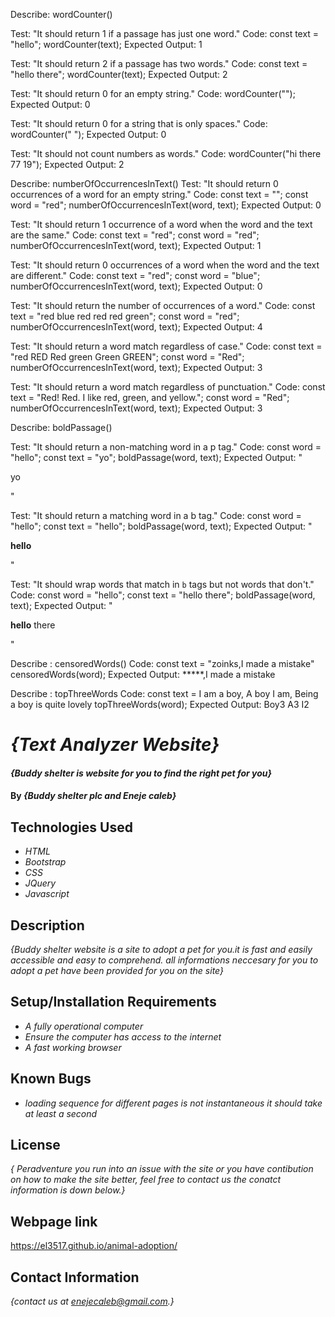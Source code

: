 Describe: wordCounter()

Test: "It should return 1 if a passage has just one word."
Code:
const text = "hello";
wordCounter(text);
Expected Output: 1

Test: "It should return 2 if a passage has two words."
Code:
const text = "hello there";
wordCounter(text);
Expected Output: 2

Test: "It should return 0 for an empty string."
Code: wordCounter("");
Expected Output: 0

Test: "It should return 0 for a string that is only spaces."
Code: wordCounter("            ");
Expected Output: 0

Test: "It should not count numbers as words."
Code: wordCounter("hi there 77 19");
Expected Output: 2


Describe: numberOfOccurrencesInText()
Test: "It should return 0 occurrences of a word for an empty string."
Code:
const text = "";
const word = "red";
numberOfOccurrencesInText(word, text);
Expected Output: 0

Test: "It should return 1 occurrence of a word when the word and the text are the same."
Code:
const text = "red";
const word = "red";
numberOfOccurrencesInText(word, text);
Expected Output: 1

Test: "It should return 0 occurrences of a word when the word and the text are different."
Code:
const text = "red";
const word = "blue";
numberOfOccurrencesInText(word, text);
Expected Output: 0

Test: "It should return the number of occurrences of a word."
Code:
const text = "red blue red red red green";
const word = "red";
numberOfOccurrencesInText(word, text);
Expected Output: 4

Test: "It should return a word match regardless of case."
Code:
const text = "red RED Red green Green GREEN";
const word = "Red";
numberOfOccurrencesInText(word, text);
Expected Output: 3

Test: "It should return a word match regardless of punctuation."
Code:
const text = "Red! Red. I like red, green, and yellow.";
const word = "Red";
numberOfOccurrencesInText(word, text);
Expected Output: 3


Describe: boldPassage()

Test: "It should return a non-matching word in a p tag."
Code:
const word = "hello";
const text = "yo";
boldPassage(word, text);
Expected Output: "<p>yo</p>"

Test: "It should return a matching word in a b tag."
Code:
const word = "hello";
const text = "hello";
boldPassage(word, text);
Expected Output: "<p><b>hello</b></p>"

Test: "It should wrap words that match in `b` tags but not words that don't."
Code:
const word = "hello";
const text = "hello there";
boldPassage(word, text);
Expected Output: "<p><b>hello</b> there</p>"


Describe : censoredWords()
Code:
const text = "zoinks,I made a mistake"
censoredWords(word);
Expected Output: *****,I made a mistake 


Describe : topThreeWords
Code:
const text = I am a boy, A boy I am, Being a boy is quite lovely
topThreeWords(word);
Expected Output: Boy3
                 A3
                 I2

# _{Text Analyzer Website}_

#### _{Buddy shelter is website for you to find the right pet for you}_

#### By _**{Buddy shelter plc and Eneje caleb}**_

## Technologies Used

* _HTML_
* _Bootstrap_
* _CSS_
* _JQuery_
* _Javascript_

## Description

_{Buddy shelter website is a site to adopt a pet for you.it is  fast and easily accessible and easy to comprehend. all informations neccesary for you to adopt a pet have been provided for you on the site}_

## Setup/Installation Requirements

* _A fully operational computer_
* _Ensure the computer has access to the internet_
* _A fast working browser_




## Known Bugs

* _loading sequence for different pages is not instantaneous it should take at least a second_


## License

_{ Peradventure you run into an issue with the site or you have contibution on how to make the site better, feel free to contact us the conatct information is down below.}_

## Webpage link
https://el3517.github.io/animal-adoption/

## Contact Information

_{contact us at enejecaleb@gmail.com.}_